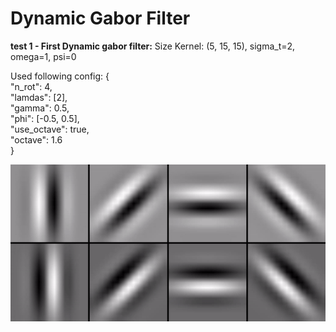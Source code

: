 # Dynamic Gabor Filter

**test 1 - First Dynamic gabor filter:**
Size Kernel: (5, 15, 15), sigma_t=2, omega=1, psi=0

Used following config: {  
  "n_rot": 4,  
  "lamdas": [2],  
  "gamma": 0.5,  
  "phi": [-0.5, 0.5],  
  "use_octave": true,  
  "octave": 1.6  
}

![](../../img/dynamic_gabor_filter_test1.gif)
